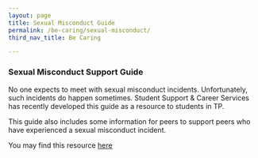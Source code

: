```yaml
---
layout: page
title: Sexual Misconduct Guide
permalink: /be-caring/sexual-misconduct/
third_nav_title: Be Caring

---
```


### Sexual Misconduct Support Guide

No one expects to meet with sexual misconduct incidents. Unfortunately, such incidents do happen sometimes. Student Support & Career Services has recently developed this guide as a resource to students in TP. 

This guide also includes some information for peers to support peers who have experienced a sexual misconduct incident. 

You may find this resource [here](https://github.com/isomerpages/tp-vc/raw/staging/images/attachment/TP_Sexual_Misconduct_Guide_For_Students.pdf)
